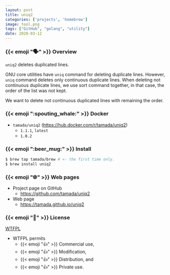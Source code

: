 ```yaml
---
layout: post
title: uniq2
categories: ['projects', 'homebrew']
image: tool.png
tags: ["GitHub", "golang", "utility"]
date: 2020-03-12
---
```


### {{< emoji ":speaking_head:" >}} Overview

`uniq2` deletes duplicated lines.

GNU core utilities have `uniq` command for deleting duplicate lines.
However, `uniq` command deletes only continuous duplicate lines.
When deleting not continuous duplicate lines, we use sort command together, in that case, the order of the list was not kept.

We want to delete not continuous duplicated lines with remaining the order.

### {{< emoji ":spouting_whale:" >}} Docker

* `tamada/uniq2` (https://hub.docker.com/r/tamada/uniq2)
    * `1.1.1`, `latest`
    * `1.0.2`

### {{< emoji ":beer_mug:" >}} Install

```sh
$ brew tap tamada/brew # <- the first time only.
$ brew install uniq2
```

### {{< emoji ":globe_with_meridians:" >}} Web pages

* Project page on GitHub
    * https://github.com/tamada/uniq2
* Web page
    * https://tamada.github.io/uniq2

### {{< emoji ":scroll:" >}} License

[WTFPL](https://github.com/tamada/uniq2/blob/master/LICENSE)

* WTFPL permits
    * {{< emoji ":thumbsup:" >}} Commercial use,
    * {{< emoji ":thumbsup:" >}} Modification,
    * {{< emoji ":thumbsup:" >}} Distribution, and
    * {{< emoji ":thumbsup:" >}} Private use.
